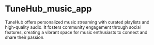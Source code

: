 # TuneHub_music_app
TuneHub offers personalized music streaming with curated playlists and high-quality audio. It fosters community engagement through social features, creating a vibrant space for music enthusiasts to connect and share their passion.
